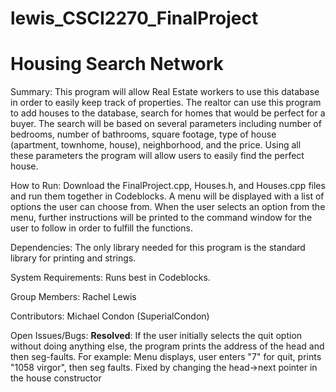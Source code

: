 # lewis_CSCI2270_FinalProject
# Housing Search Network

Summary:
This program will allow Real Estate workers to use this database in order to easily keep track of properties. The realtor can use this program to add houses to the database, search for homes that would be perfect for a buyer. The search will be based on several parameters including number of bedrooms, number of bathrooms, square footage, type of house (apartment, townhome, house), neighborhood, and the price. Using all these parameters the program will allow users to easily find the perfect house.

How to Run:
Download the FinalProject.cpp, Houses.h, and Houses.cpp files and run them together in Codeblocks. A menu will be displayed with a list of options the user can choose from. When the user selects an option from the menu, further instructions will be printed to the command window for the user to follow in order to fulfill the functions.

Dependencies:
The only library needed for this program is the standard library for printing and strings.

System Requirements:
Runs best in Codeblocks.

Group Members:
Rachel Lewis

Contributors:
Michael Condon (SuperialCondon)

Open Issues/Bugs:
**Resolved**: If the user initially selects the quit option without doing anything else, the program prints the address of the head and then seg-faults. For example: Menu displays, user enters "7" for quit, prints "1058 virgor", then seg faults.
		Fixed by changing the head->next pointer in the house constructor
